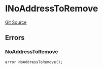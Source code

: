 # INoAddressToRemove
[Git Source](https://github.com/thrackle-io/tron/blob/28055da058876a0a8138d3f9a19aa587a0c30e2b/src/common/IErrors.sol)


## Errors
### NoAddressToRemove

```solidity
error NoAddressToRemove();
```

